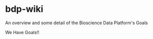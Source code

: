 bdp-wiki
========

An overview and some detail of the Bioscience Data Platform's Goals


We Have Goals!!
